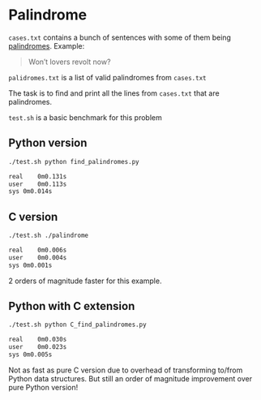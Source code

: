 # Palindrome

`cases.txt` contains a bunch of sentences with some of them being [palindromes](https://en.wikipedia.org/wiki/Palindrome). Example: 
> Won’t lovers revolt now?

`palidromes.txt` is a list of valid palindromes from `cases.txt`

The task is to find and print all the lines from `cases.txt` that are palindromes.

`test.sh` is a basic benchmark for this problem

## Python version

```bash
./test.sh python find_palindromes.py

real	0m0.131s
user	0m0.113s
sys	0m0.014s
```

## C version

```bash
./test.sh ./palindrome                                                                

real	0m0.006s
user	0m0.004s
sys	0m0.001s
```

2 orders of magnitude faster for this example.

## Python with C extension

```bash
./test.sh python C_find_palindromes.py                                         

real	0m0.030s
user	0m0.023s
sys	0m0.005s
```

Not as fast as pure C version due to overhead of transforming to/from Python data structures. But still an order of magnitude improvement over pure Python version!
